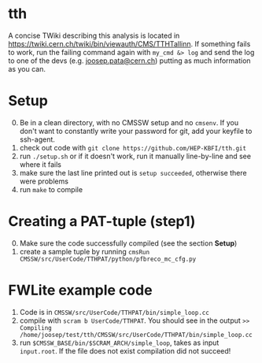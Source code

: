 tth
===

A concise TWiki describing this analysis is located in https://twiki.cern.ch/twiki/bin/viewauth/CMS/TTHTallinn.
If something fails to work, run the failing command again with `my_cmd &> log` and send the log to one of the devs (e.g. joosep.pata@cern.ch) putting as much information as you can.

Setup
=====
0. Be in a clean directory, with no CMSSW setup and no `cmsenv`. If you don't want to constantly write your password for git, add your keyfile to ssh-agent.
1. check out code with `git clone https://github.com/HEP-KBFI/tth.git`
2. run `./setup.sh` or if it doesn't work, run it manually line-by-line and see where it fails
3. make sure the last line printed out is `setup succeeded`, otherwise there were problems
4. run `make` to compile

Creating a PAT-tuple (step1)
============================
0. Make sure the code successfully compiled (see the section **Setup**)
1. create a sample tuple by running `cmsRun CMSSW/src/UserCode/TTHPAT/python/pfbreco_mc_cfg.py`

FWLite example code
=======================================
1. Code is in `CMSSW/src/UserCode/TTHPAT/bin/simple_loop.cc`
1. compile with `scram b UserCode/TTHPAT`. You should see in the output `>> Compiling  /home/joosep/test/tth/CMSSW/src/UserCode/TTHPAT/bin/simple_loop.cc`
2. run `$CMSSW_BASE/bin/$SCRAM_ARCH/simple_loop`, takes as input `input.root`. If the file does not exist compilation did not succeed!
